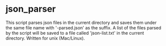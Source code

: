 # json_parser
This script parses json files in the current directory and saves them under the same file name with '-parsed.json' as the suffix.  A list of the files parsed by the script will be saved to a file called 'json-list.txt' in the current directory.  Written for unix (Mac/Linux).
